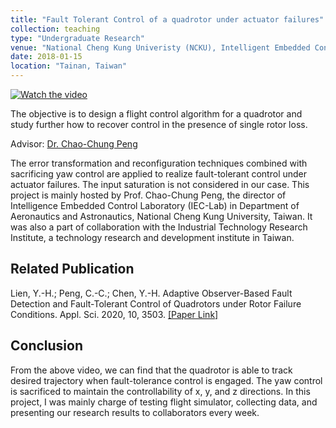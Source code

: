 ```yaml
---
title: "Fault Tolerant Control of a quadrotor under actuator failures"
collection: teaching
type: "Undergraduate Research"
venue: "National Cheng Kung Univeristy (NCKU), Intelligent Embedded Control (IEC) Lab, Department of Aeronautics and Astronautics"
date: 2018-01-15
location: "Tainan, Taiwan"
---
```

[![Watch the video](https://img.youtube.com/vi/kR5VIGB4Mvk/sddefault.jpg)](https://youtu.be/kR5VIGB4Mvk)

The objective is to design a flight control algorithm for a quadrotor and study further how to recover control in the presence of single rotor loss.




Advisor: [Dr. Chao-Chung Peng](https://scholar.google.com/citations?user=YzN8zoUAAAAJ&hl=en)<br />

The error transformation and reconfiguration techniques combined with sacrificing yaw control are applied to realize fault-tolerant control under actuator failures. The input saturation is not considered in our case. This project is mainly hosted by Prof. Chao-Chung Peng, the director of Intelligence Embedded Control Laboratory (IEC-Lab) in Department of Aeronautics and Astronautics, National Cheng Kung University, Taiwan. It was also a part of collaboration with the Industrial Technology Research Institute, a technology research and development institute in Taiwan.

<!-- Advisor: [Chao-Chung Peng](https://scholar.google.com/citations?user=YzN8zoUAAAAJ&hl=en) -->


## Related Publication
Lien, Y.-H.; Peng, C.-C.; Chen, Y.-H. Adaptive Observer-Based Fault Detection and Fault-Tolerant Control of Quadrotors under Rotor Failure Conditions. Appl. Sci. 2020, 10, 3503. [[Paper Link]](https://doi.org/10.3390/app10103503)

## Conclusion
From the above video, we can find that the quadrotor is able to track desired trajectory when fault-tolerance control is engaged. The yaw control is sacrificed to maintain the controllability of x, y, and z directions. In this project, I was mainly charge of testing flight simulator, collecting data, and presenting our research results to collaborators every week.



<!-- ---
title: "Teaching experience 2"
collection: teaching
type: "Workshop"
permalink: /teaching/2015-spring-teaching-1
venue: "University 1, Department"
date: 2015-01-01
location: "City, Country"
---

This is a description of a teaching experience. You can use markdown like any other post.

Heading 1
======

Heading 2
======

Heading 3
====== -->
